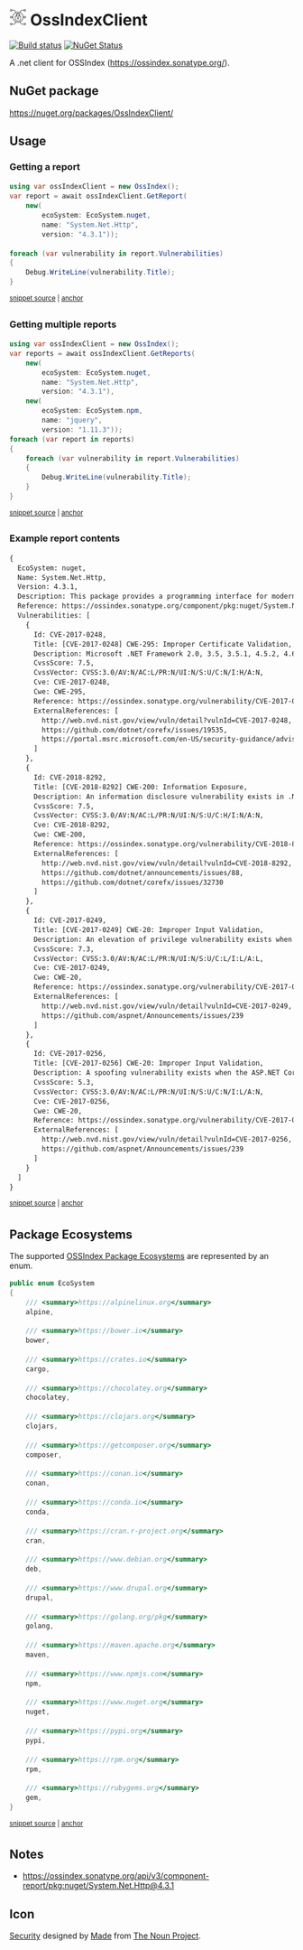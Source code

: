 # <img src="/src/icon.png" height="30px"> OssIndexClient

[![Build status](https://ci.appveyor.com/api/projects/status/41kf6ll7dbad35px?svg=true)](https://ci.appveyor.com/project/SimonCropp/ossindexclient)
[![NuGet Status](https://img.shields.io/nuget/v/OssIndexClient.svg)](https://www.nuget.org/packages/OssIndexClient/)

A .net client for OSSIndex (https://ossindex.sonatype.org/).


## NuGet package

https://nuget.org/packages/OssIndexClient/


## Usage

### Getting a report

<!-- snippet: GetReport -->
<a id='snippet-getreport'></a>
```cs
using var ossIndexClient = new OssIndex();
var report = await ossIndexClient.GetReport(
    new(
        ecoSystem: EcoSystem.nuget,
        name: "System.Net.Http",
        version: "4.3.1"));

foreach (var vulnerability in report.Vulnerabilities)
{
    Debug.WriteLine(vulnerability.Title);
}
```
<sup><a href='/src/Tests/Tests.cs#L54-L68' title='Snippet source file'>snippet source</a> | <a href='#snippet-getreport' title='Start of snippet'>anchor</a></sup>
<!-- endSnippet -->


### Getting multiple reports

<!-- snippet: GetReports -->
<a id='snippet-getreports'></a>
```cs
using var ossIndexClient = new OssIndex();
var reports = await ossIndexClient.GetReports(
    new(
        ecoSystem: EcoSystem.nuget,
        name: "System.Net.Http",
        version: "4.3.1"),
    new(
        ecoSystem: EcoSystem.npm,
        name: "jquery",
        version: "1.11.3"));
foreach (var report in reports)
{
    foreach (var vulnerability in report.Vulnerabilities)
    {
        Debug.WriteLine(vulnerability.Title);
    }
}
```
<sup><a href='/src/Tests/Tests.cs#L26-L46' title='Snippet source file'>snippet source</a> | <a href='#snippet-getreports' title='Start of snippet'>anchor</a></sup>
<!-- endSnippet -->


### Example report contents

<!-- snippet: Tests.GetReport.verified.txt -->
<a id='snippet-Tests.GetReport.verified.txt'></a>
```txt
{
  EcoSystem: nuget,
  Name: System.Net.Http,
  Version: 4.3.1,
  Description: This package provides a programming interface for modern HTTP applications. This package includes HttpClient for sending requests over HTTP, as well as HttpRequestMessage and HttpResponseMessage for processing HTTP messages.,
  Reference: https://ossindex.sonatype.org/component/pkg:nuget/System.Net.Http@4.3.1?utm_source=ossindexclient&utm_medium=integration,
  Vulnerabilities: [
    {
      Id: CVE-2017-0248,
      Title: [CVE-2017-0248] CWE-295: Improper Certificate Validation,
      Description: Microsoft .NET Framework 2.0, 3.5, 3.5.1, 4.5.2, 4.6, 4.6.1, 4.6.2 and 4.7 allow an attacker to bypass Enhanced Security Usage taggings when they present a certificate that is invalid for a specific use, aka ".NET Security Feature Bypass Vulnerability.",
      CvssScore: 7.5,
      CvssVector: CVSS:3.0/AV:N/AC:L/PR:N/UI:N/S:U/C:N/I:H/A:N,
      Cve: CVE-2017-0248,
      Cwe: CWE-295,
      Reference: https://ossindex.sonatype.org/vulnerability/CVE-2017-0248?component-type=nuget&component-name=System.Net.Http&utm_source=ossindexclient&utm_medium=integration,
      ExternalReferences: [
        http://web.nvd.nist.gov/view/vuln/detail?vulnId=CVE-2017-0248,
        https://github.com/dotnet/corefx/issues/19535,
        https://portal.msrc.microsoft.com/en-US/security-guidance/advisory/CVE-2017-0248
      ]
    },
    {
      Id: CVE-2018-8292,
      Title: [CVE-2018-8292] CWE-200: Information Exposure,
      Description: An information disclosure vulnerability exists in .NET Core when authentication information is inadvertently exposed in a redirect, aka ".NET Core Information Disclosure Vulnerability." This affects .NET Core 2.1, .NET Core 1.0, .NET Core 1.1, PowerShell Core 6.0.,
      CvssScore: 7.5,
      CvssVector: CVSS:3.0/AV:N/AC:L/PR:N/UI:N/S:U/C:H/I:N/A:N,
      Cve: CVE-2018-8292,
      Cwe: CWE-200,
      Reference: https://ossindex.sonatype.org/vulnerability/CVE-2018-8292?component-type=nuget&component-name=System.Net.Http&utm_source=ossindexclient&utm_medium=integration,
      ExternalReferences: [
        http://web.nvd.nist.gov/view/vuln/detail?vulnId=CVE-2018-8292,
        https://github.com/dotnet/announcements/issues/88,
        https://github.com/dotnet/corefx/issues/32730
      ]
    },
    {
      Id: CVE-2017-0249,
      Title: [CVE-2017-0249] CWE-20: Improper Input Validation,
      Description: An elevation of privilege vulnerability exists when the ASP.NET Core fails to properly sanitize web requests.,
      CvssScore: 7.3,
      CvssVector: CVSS:3.0/AV:N/AC:L/PR:N/UI:N/S:U/C:L/I:L/A:L,
      Cve: CVE-2017-0249,
      Cwe: CWE-20,
      Reference: https://ossindex.sonatype.org/vulnerability/CVE-2017-0249?component-type=nuget&component-name=System.Net.Http&utm_source=ossindexclient&utm_medium=integration,
      ExternalReferences: [
        http://web.nvd.nist.gov/view/vuln/detail?vulnId=CVE-2017-0249,
        https://github.com/aspnet/Announcements/issues/239
      ]
    },
    {
      Id: CVE-2017-0256,
      Title: [CVE-2017-0256] CWE-20: Improper Input Validation,
      Description: A spoofing vulnerability exists when the ASP.NET Core fails to properly sanitize web requests.,
      CvssScore: 5.3,
      CvssVector: CVSS:3.0/AV:N/AC:L/PR:N/UI:N/S:U/C:N/I:L/A:N,
      Cve: CVE-2017-0256,
      Cwe: CWE-20,
      Reference: https://ossindex.sonatype.org/vulnerability/CVE-2017-0256?component-type=nuget&component-name=System.Net.Http&utm_source=ossindexclient&utm_medium=integration,
      ExternalReferences: [
        http://web.nvd.nist.gov/view/vuln/detail?vulnId=CVE-2017-0256,
        https://github.com/aspnet/Announcements/issues/239
      ]
    }
  ]
}
```
<sup><a href='/src/Tests/Tests.GetReport.verified.txt#L1-L67' title='Snippet source file'>snippet source</a> | <a href='#snippet-Tests.GetReport.verified.txt' title='Start of snippet'>anchor</a></sup>
<!-- endSnippet -->


## Package Ecosystems

The supported [OSSIndex Package Ecosystems](https://ossindex.sonatype.org/doc/coordinates) are represented by an enum.

<!-- snippet: EcoSystem -->
<a id='snippet-ecosystem'></a>
```cs
public enum EcoSystem
{
    /// <summary>https://alpinelinux.org</summary>
    alpine,

    /// <summary>https://bower.io</summary>
    bower,

    /// <summary>https://crates.io</summary>
    cargo,

    /// <summary>https://chocolatey.org</summary>
    chocolatey,

    /// <summary>https://clojars.org</summary>
    clojars,

    /// <summary>https://getcomposer.org</summary>
    composer,

    /// <summary>https://conan.io</summary>
    conan,

    /// <summary>https://conda.io</summary>
    conda,

    /// <summary>https://cran.r-project.org</summary>
    cran,

    /// <summary>https://www.debian.org</summary>
    deb,

    /// <summary>https://www.drupal.org</summary>
    drupal,

    /// <summary>https://golang.org/pkg</summary>
    golang,

    /// <summary>https://maven.apache.org</summary>
    maven,

    /// <summary>https://www.npmjs.com</summary>
    npm,

    /// <summary>https://www.nuget.org</summary>
    nuget,

    /// <summary>https://pypi.org</summary>
    pypi,

    /// <summary>https://rpm.org</summary>
    rpm,

    /// <summary>https://rubygems.org</summary>
    gem,
}
```
<sup><a href='/src/OssIndexClient/EcoSystem.cs#L7-L66' title='Snippet source file'>snippet source</a> | <a href='#snippet-ecosystem' title='Start of snippet'>anchor</a></sup>
<!-- endSnippet -->


## Notes

 * https://ossindex.sonatype.org/api/v3/component-report/pkg:nuget/System.Net.Http@4.3.1



## Icon

[Security](https://thenounproject.com/term/security/1264523/) designed by [Made](https://thenounproject.com/elki/) from [The Noun Project](https://thenounproject.com/creativepriyanka).
